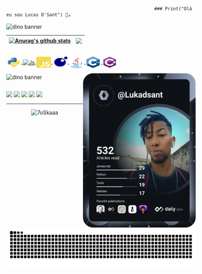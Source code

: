



                                                           ### Print("Olá eu sou Lucas D'Sant") 👋☕
<img align="center" img src="https://github.com/lukadsant/lukadsant/assets/68041537/d3a864ea-6521-4a52-9321-facdc7a48a16" alt="dino banner"/>
<div>

  <a href="https://github.com/lucasdsant">

| <a href="https://github.com/anuraghazra/github-readme-stats"><img align="center" src="https://github-readme-stats.vercel.app/api?username=lukadsant&show_icons=true&include_all_commits=true&theme=buefy&hide_border=true" alt="Anurag's github stats" /></a> | <a href="https://github.com/lukadsant/github-readme-stats"><img align="center" src="https://github-readme-stats.vercel.app/api/top-langs/?username=lukadsant&layout=compact&theme=buefy&hide_border=true" /></a> |
| ------------- | ------------- |
</div>



<div style="display: inline_block"><br>
  <img align="center" alt="Python" height="30" width="40" src="https://raw.githubusercontent.com/devicons/devicon/master/icons/python/python-original.svg">
  <img align="center" alt="Js" height="30" width="40" src="https://github.com/lukadsant/lukadsant/assets/68041537/b1fad523-7aa8-45d1-a2ad-e93e2e72bc6c">
  <img align="center" alt="Js" height="30" width="40" src="https://raw.githubusercontent.com/devicons/devicon/master/icons/javascript/javascript-plain.svg">
  <img align="center" alt="lua" height="30" width="40" src="https://raw.githubusercontent.com/devicons/devicon/master/icons/lua/lua-original.svg">
  <img align="center" alt="Java" height="30" width="40" src="https://raw.githubusercontent.com/devicons/devicon/master/icons/java/java-original.svg">
  <img align="center" alt="C++" height="30" width="40" src="https://raw.githubusercontent.com/devicons/devicon/master/icons/cplusplus/cplusplus-original.svg">
  <img align="center" alt="Csharp" height="30" width="40" src="https://raw.githubusercontent.com/devicons/devicon/master/icons/csharp/csharp-original.svg">
 
  <a href="https://app.daily.dev/Lukadsant"><img align="right" img src="https://github.com/lukadsant/lukadsant/blob/main/devcard.svg" width="300" alt="Lucas's Dev Card"/></a>
  <img align="center" img src="https://th.bing.com/th/id/R.3bcf628e73675bb2a390ae279bd21c45?rik=D6A6xT8kv2Gtqw&riu=http%3a%2f%2fcdn1.sbnation.com%2fassets%2f3786027%2fmario.gif&ehk=mIxiVQ2P%2fxRspV6C9s3ne2qXywCqcpzU2GgMhUc%2b%2fJA%3d&risl=&pid=ImgRaw&r=0" width="128" alt="dino banner"/>
</div>

  ##
 
<div> 
  <a href="https://www.youtube.com/@lukadsant" target="_blank"><img src="https://img.shields.io/badge/YouTube-FF0000?style=for-the-badge&logo=youtube&logoColor=white" target="_blank"></a>
  <a href="https://instagram.com/lukadsant" target="_blank"><img src="https://img.shields.io/badge/-Instagram-%23E4405F?style=for-the-badge&logo=instagram&logoColor=white" target="_blank"></a>
 <a href="https://discords.com/bio/p/lackytwo" target="_blank"><img src="https://img.shields.io/badge/Discord-7289DA?style=for-the-badge&logo=discord&logoColor=white" target="_blank"></a> 
  <a href = "mailto:lucasbdsaint@gmail.com"><img src="https://img.shields.io/badge/-Gmail-%23333?style=for-the-badge&logo=gmail&logoColor=white" target="_blank"></a>
  <a href="https://www.linkedin.com/in/lukadsant/" target="_blank"><img src="https://img.shields.io/badge/-LinkedIn-%230077B5?style=for-the-badge&logo=linkedin&logoColor=white" target="_blank"></a> 

 
</div>




----	

<p align="center"><img src="https://github-readme-streak-stats.herokuapp.com/?user=Lukadsant" alt="7oSkaaa" /></p>


<p align="center"><img src="https://github.com/lukadsant/lukadsant/blob/output/github-contribution-grid-snake.svg" alt="7oSkaaa" /></p>


